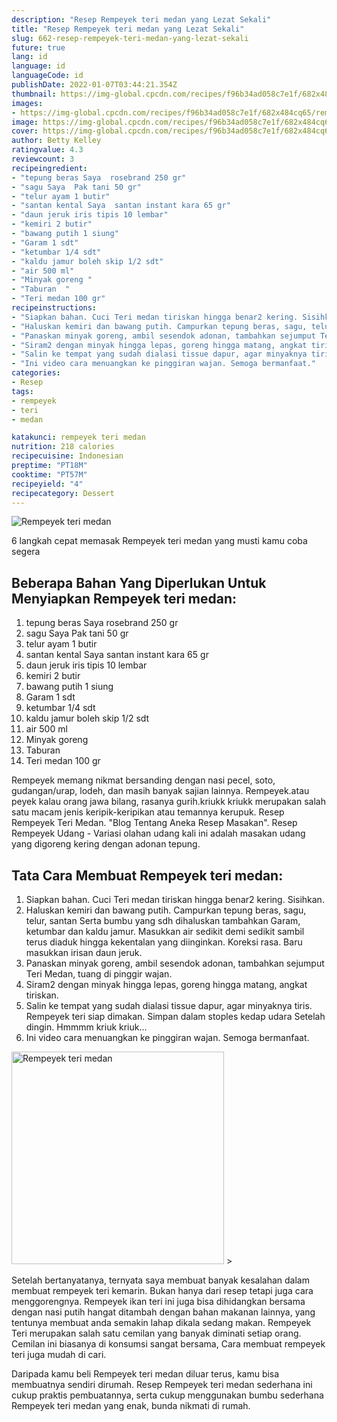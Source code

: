 ```yaml
---
description: "Resep Rempeyek teri medan yang Lezat Sekali"
title: "Resep Rempeyek teri medan yang Lezat Sekali"
slug: 662-resep-rempeyek-teri-medan-yang-lezat-sekali
future: true
lang: id
language: id
languageCode: id
publishDate: 2022-01-07T03:44:21.354Z 
thumbnail: https://img-global.cpcdn.com/recipes/f96b34ad058c7e1f/682x484cq65/rempeyek-teri-medan-foto-resep-utama.png
images:
- https://img-global.cpcdn.com/recipes/f96b34ad058c7e1f/682x484cq65/rempeyek-teri-medan-foto-resep-utama.png
image: https://img-global.cpcdn.com/recipes/f96b34ad058c7e1f/682x484cq65/rempeyek-teri-medan-foto-resep-utama.png
cover: https://img-global.cpcdn.com/recipes/f96b34ad058c7e1f/682x484cq65/rempeyek-teri-medan-foto-resep-utama.png
author: Betty Kelley
ratingvalue: 4.3
reviewcount: 3
recipeingredient:
- "tepung beras Saya  rosebrand 250 gr"
- "sagu Saya  Pak tani 50 gr"
- "telur ayam 1 butir"
- "santan kental Saya  santan instant kara 65 gr"
- "daun jeruk iris tipis 10 lembar"
- "kemiri 2 butir"
- "bawang putih 1 siung"
- "Garam 1 sdt"
- "ketumbar 1/4 sdt"
- "kaldu jamur boleh skip 1/2 sdt"
- "air 500 ml"
- "Minyak goreng "
- "Taburan  "
- "Teri medan 100 gr"
recipeinstructions:
- "Siapkan bahan. Cuci Teri medan tiriskan hingga benar2 kering. Sisihkan."
- "Haluskan kemiri dan bawang putih. Campurkan tepung beras, sagu, telur, santan Serta bumbu yang sdh dihaluskan tambahkan Garam, ketumbar dan kaldu jamur. Masukkan air sedikit demi sedikit sambil terus diaduk hingga kekentalan yang diinginkan. Koreksi rasa. Baru masukkan irisan daun jeruk."
- "Panaskan minyak goreng, ambil sesendok adonan, tambahkan sejumput Teri Medan, tuang di pinggir wajan."
- "Siram2 dengan minyak hingga lepas, goreng hingga matang, angkat tiriskan."
- "Salin ke tempat yang sudah dialasi tissue dapur, agar minyaknya tiris. Rempeyek teri siap dimakan. Simpan dalam stoples kedap udara Setelah dingin. Hmmmm kriuk kriuk..."
- "Ini video cara menuangkan ke pinggiran wajan. Semoga bermanfaat."
categories:
- Resep
tags:
- rempeyek
- teri
- medan

katakunci: rempeyek teri medan 
nutrition: 218 calories
recipecuisine: Indonesian
preptime: "PT18M"
cooktime: "PT57M"
recipeyield: "4"
recipecategory: Dessert
---
```



![Rempeyek teri medan](https://img-global.cpcdn.com/recipes/f96b34ad058c7e1f/682x484cq65/rempeyek-teri-medan-foto-resep-utama.png)

6 langkah cepat memasak  Rempeyek teri medan yang musti kamu coba segera

<!--inarticleads1-->

## Beberapa Bahan Yang Diperlukan Untuk Menyiapkan Rempeyek teri medan:

1. tepung beras Saya  rosebrand 250 gr
1. sagu Saya  Pak tani 50 gr
1. telur ayam 1 butir
1. santan kental Saya  santan instant kara 65 gr
1. daun jeruk iris tipis 10 lembar
1. kemiri 2 butir
1. bawang putih 1 siung
1. Garam 1 sdt
1. ketumbar 1/4 sdt
1. kaldu jamur boleh skip 1/2 sdt
1. air 500 ml
1. Minyak goreng 
1. Taburan  
1. Teri medan 100 gr

Rempeyek memang nikmat bersanding dengan nasi pecel, soto, gudangan/urap, lodeh, dan masih banyak sajian lainnya. Rempeyek.atau peyek kalau orang jawa bilang, rasanya gurih.kriukk kriukk merupakan salah satu macam jenis keripik-keripikan atau temannya kerupuk. Resep Rempeyek Teri Medan. &#34;Blog Tentang Aneka Resep Masakan&#34;. Resep Rempeyek Udang - Variasi olahan udang kali ini adalah masakan udang yang digoreng kering dengan adonan tepung. 

<!--inarticleads2-->

## Tata Cara Membuat Rempeyek teri medan:

1. Siapkan bahan. Cuci Teri medan tiriskan hingga benar2 kering. Sisihkan.
1. Haluskan kemiri dan bawang putih. Campurkan tepung beras, sagu, telur, santan Serta bumbu yang sdh dihaluskan tambahkan Garam, ketumbar dan kaldu jamur. Masukkan air sedikit demi sedikit sambil terus diaduk hingga kekentalan yang diinginkan. Koreksi rasa. Baru masukkan irisan daun jeruk.
1. Panaskan minyak goreng, ambil sesendok adonan, tambahkan sejumput Teri Medan, tuang di pinggir wajan.
1. Siram2 dengan minyak hingga lepas, goreng hingga matang, angkat tiriskan.
1. Salin ke tempat yang sudah dialasi tissue dapur, agar minyaknya tiris. Rempeyek teri siap dimakan. Simpan dalam stoples kedap udara Setelah dingin. Hmmmm kriuk kriuk...
1. Ini video cara menuangkan ke pinggiran wajan. Semoga bermanfaat.
<img class="lazyload" data-src="//assets-global.cpcdn.com/assets/icons/button_play-2c75c40dde080a61004c1f40b05d8f140eaff45d7e9e6481dc71c63d2e7c4909.png" alt="Rempeyek teri medan" width="340" height="340">
>

Setelah bertanyatanya, ternyata saya membuat banyak kesalahan dalam membuat rempeyek teri kemarin. Bukan hanya dari resep tetapi juga cara menggorengnya. Rempeyek ikan teri ini juga bisa dihidangkan bersama dengan nasi putih hangat ditambah dengan bahan makanan lainnya, yang tentunya membuat anda semakin lahap dikala sedang makan. Rempeyek Teri merupakan salah satu cemilan yang banyak diminati setiap orang. Cemilan ini biasanya di konsumsi sangat bersama, Cara membuat rempeyek teri juga mudah di cari. 

Daripada kamu beli  Rempeyek teri medan  diluar terus, kamu  bisa membuatnya sendiri dirumah. Resep  Rempeyek teri medan  sederhana ini cukup praktis pembuatannya, serta cukup menggunakan bumbu sederhana  Rempeyek teri medan  yang enak, bunda nikmati di rumah.
